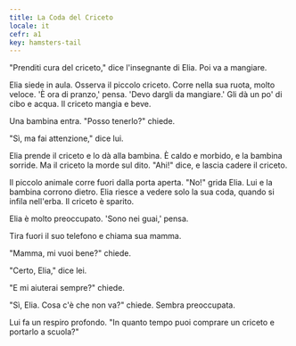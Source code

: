 ```yaml
---
title: La Coda del Criceto
locale: it
cefr: a1
key: hamsters-tail
---
```


"Prenditi cura del criceto," dice l'insegnante di Elia. Poi va a mangiare.

Elia siede in aula. Osserva il piccolo criceto. Corre nella sua ruota, molto veloce. 'È ora di pranzo,' pensa. 'Devo dargli da mangiare.' Gli dà un po' di cibo e acqua. Il criceto mangia e beve.

Una bambina entra. "Posso tenerlo?" chiede.

"Sì, ma fai attenzione," dice lui.

Elia prende il criceto e lo dà alla bambina. È caldo e morbido, e la bambina sorride. Ma il criceto la morde sul dito. "Ahi!" dice, e lascia cadere il criceto.

Il piccolo animale corre fuori dalla porta aperta. "No!" grida Elia. Lui e la bambina corrono dietro. Elia riesce a vedere solo la sua coda, quando si infila nell'erba. Il criceto è sparito.

Elia è molto preoccupato. 'Sono nei guai,' pensa.

Tira fuori il suo telefono e chiama sua mamma.

"Mamma, mi vuoi bene?" chiede.

"Certo, Elia," dice lei.

"E mi aiuterai sempre?" chiede.

"Sì, Elia. Cosa c'è che non va?" chiede. Sembra preoccupata.

Lui fa un respiro profondo. "In quanto tempo puoi comprare un criceto e portarlo a scuola?"
